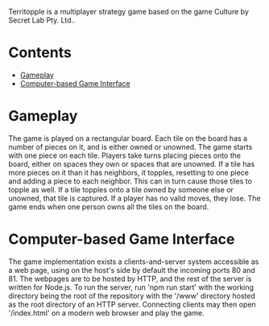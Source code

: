 Territopple is a multiplayer strategy game based on the game Culture by Secret Lab Pty. Ltd..
# Contents
- [Gameplay](https://github.com/radicise/territopple?tab=readme-ov-file#gameplay)
- [Computer-based Game Interface](https://github.com/radicise/territopple?tab=readme-ov-file#computer-based-game-interface)

# Gameplay
The game is played on a rectangular board. Each tile on the board has a number of pieces on it, and is either owned or unowned.
The game starts with one piece on each tile. Players take turns placing pieces onto the board, either on spaces they own or spaces that are unowned.
If a tile has more pieces on it than it has neighbors, it topples, resetting to one piece and adding a piece to each neighbor.
This can in turn cause those tiles to topple as well. If a tile topples onto a tile owned by someone else or unowned, that tile is captured.
If a player has no valid moves, they lose. The game ends when one person owns all the tiles on the board.

# Computer-based Game Interface
The game implementation exists a clients-and-server system accessible as a web page, using on the host's side by default the incoming ports 80 and 81.
The webpages are to be hosted by HTTP, and the rest of the server is written for Node.js.
To run the server, run 'npm run start' with the working directory being the root of the repository with the '/www' directory hosted as the root directory of an HTTP server.
Connecting clients may then open '/index.html' on a modern web browser and play the game.
